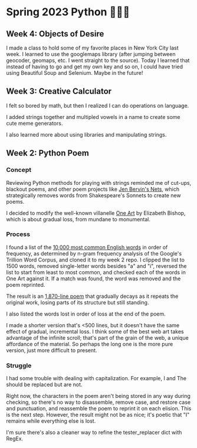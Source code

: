 # Spring 2023 Python 🐍🌷🤓

## Week 4: Objects of Desire
I made a class to hold some of my favorite places in New York City last week. I learned to use the googlemaps library (after jumping between geocoder, geomaps, etc. I went straight to the source). Today I learned that instead of having to go and get my own key and so on, I could have tried using Beautiful Soup and Selenium. Maybe in the future!

## Week 3: Creative Calculator
I felt so bored by math, but then I realized I can do operations on language.

I added strings together and multipled vowels in a name to create some cute meme generators.

I also learned more about using libraries and manipulating strings.

## Week 2: Python Poem


### Concept
Reviewing Python methods for playing with strings reminded me of cut-ups, blackout poems, and other poem projects like [Jen Bervin's Nets](https://www.jenbervin.com/img/projects/_gallery_2x/Work_Nets_06.jpg), which strategically removes words from Shakespeare's Sonnets to create new poems. 

I decided to modify the well-known villanelle [One Art](https://www.poetryfoundation.org/poems/47536/one-art) by Elizabeth Bishop, which is about gradual loss, from mundane to monumental.


### Process
I found a list of the [10,000 most common English words](https://github.com/first20hours/google-10000-english) in order of frequency, as determined by n-gram frequency analysis of the Google's Trillion Word Corpus, and cloned it to my week 2 repo. I clipped the list to 1500 words, removed single-letter words besides "a" and "i", reversed the list to start from least to most common, and checked each of the words in One Art against it. If a match was found, the word was removed and the poem reprinted.

The result is an [1,870-line poem](https://github.com/iteratiii/spring-2023-python/blob/main/week2/PythonPoem.ipynb) that gradually decays as it repeats the original work, losing parts of its structure but still standing.

I also listed the words lost in order of loss at the end of the poem.

I made a shorter version that's <500 lines, but it doesn't have the same effect of gradual, incremental loss. I think some of the best web art takes advantage of the infinite scroll; that's part of the grain of the web, a unique affordance of the material. So perhaps the long one is the more pure version, just more difficult to present.


### Struggle
I had some trouble with dealing with capitalization. For example, I and The should be replaced but are not. 

Right now, the characters in the poem aren't being stored in any way during checking, so there's no way to disassemble, remove case, and restore case and punctuation, and reassemble the poem to reprint it on each elision. This is the next step. However, the result might not be as nice; it's poetic that "I" remains while everything else is lost.

I'm sure there's also a cleaner way to refine the tester_replacer dict with RegEx.
